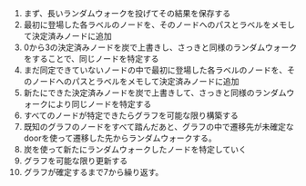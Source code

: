 1. まず、長いランダムウォークを投げてその結果を保存する
2. 最初に登場した各ラベルのノードを、そのノードへのパスとラベルをメモして決定済みノードに追加
3. 0から3の決定済みノードを炭で上書きし、さっきと同様のランダムウォークをすることで、同じノードを特定する
4. まだ同定できていないノードの中で最初に登場した各ラベルのノードを、そのノードへのパスとラベルをメモして決定済みノードに追加
5. 新たにできた決定済みノードを炭で上書きして、さっきと同様のランダムウォークにより同じノードを特定する
6. すべてのノードが特定できたらグラフを可能な限り構築する
7. 既知のグラフのノードをすべて踏んだあと、グラフの中で遷移先が未確定なdoorを使って遷移した先からランダムウォークする。
8. 炭を使って新たにランダムウォークしたノードを特定していく
9. グラフを可能な限り更新する
10. グラフが確定するまで7から繰り返す。
